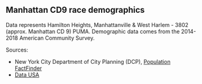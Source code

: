 ## Manhattan CD9 race demographics

Data represents Hamilton Heights, Manhattanville & West Harlem - 3802 (approx. Manhattan CD 9) PUMA. Demographic data comes from the 2014-2018 American Community Survey.

Sources: 
* New York City Department of City Planning (DCP), [Population FactFinder](https://popfactfinder.planning.nyc.gov/profile/1189/demographic "Population FactFinder")
* [Data USA](https://datausa.io/profile/geo/hamilton-heights-manhattanville-west-harlem-puma-ny "Data USA")
